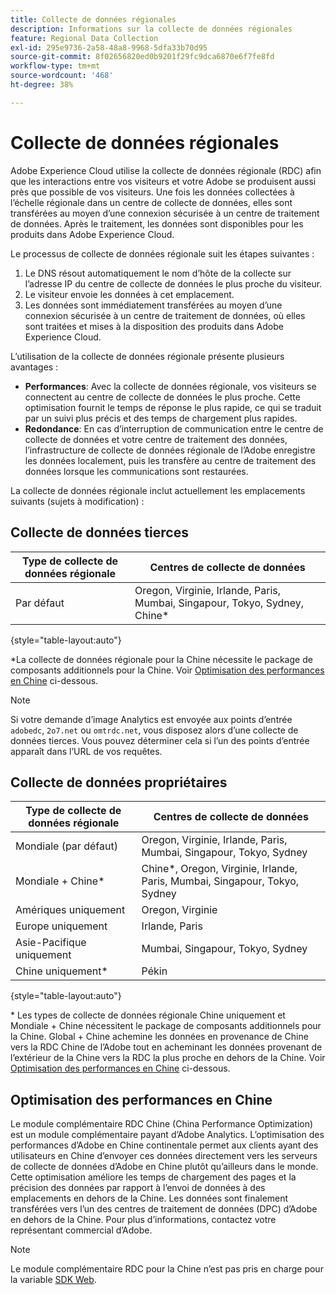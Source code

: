 ```yaml
---
title: Collecte de données régionales
description: Informations sur la collecte de données régionales
feature: Regional Data Collection
exl-id: 295e9736-2a58-48a8-9968-5dfa33b70d95
source-git-commit: 8f02656820ed0b9201f29fc9dca6870e6f7fe8fd
workflow-type: tm+mt
source-wordcount: '468'
ht-degree: 38%

---
```


# Collecte de données régionales

Adobe Experience Cloud utilise la collecte de données régionale (RDC) afin que les interactions entre vos visiteurs et votre Adobe se produisent aussi près que possible de vos visiteurs. Une fois les données collectées à l’échelle régionale dans un centre de collecte de données, elles sont transférées au moyen d’une connexion sécurisée à un centre de traitement de données. Après le traitement, les données sont disponibles pour les produits dans Adobe Experience Cloud.

Le processus de collecte de données régionale suit les étapes suivantes :

1. Le DNS résout automatiquement le nom d’hôte de la collecte sur l’adresse IP du centre de collecte de données le plus proche du visiteur.
1. Le visiteur envoie les données à cet emplacement.
1. Les données sont immédiatement transférées au moyen d’une connexion sécurisée à un centre de traitement de données, où elles sont traitées et mises à la disposition des produits dans Adobe Experience Cloud.

L’utilisation de la collecte de données régionale présente plusieurs avantages :

* **Performances**: Avec la collecte de données régionale, vos visiteurs se connectent au centre de collecte de données le plus proche. Cette optimisation fournit le temps de réponse le plus rapide, ce qui se traduit par un suivi plus précis et des temps de chargement plus rapides.
* **Redondance**: En cas d’interruption de communication entre le centre de collecte de données et votre centre de traitement des données, l’infrastructure de collecte de données régionale de l’Adobe enregistre les données localement, puis les transfère au centre de traitement des données lorsque les communications sont restaurées.

La collecte de données régionale inclut actuellement les emplacements suivants (sujets à modification) :

## Collecte de données tierces

| Type de collecte de données régionale | Centres de collecte de données |
| --- | --- |
| Par défaut | Oregon, Virginie, Irlande, Paris, Mumbai, Singapour, Tokyo, Sydney, Chine* |

{style=&quot;table-layout:auto&quot;}

*La collecte de données régionale pour la Chine nécessite le package de composants additionnels pour la Chine. Voir [Optimisation des performances en Chine](#china-performance-optimization) ci-dessous.

>[!NOTE]
>
>Si votre demande dʼimage Analytics est envoyée aux points d’entrée `adobedc`, `2o7.net` ou `omtrdc.net`, vous disposez alors dʼune collecte de données tierces. Vous pouvez déterminer cela si l’un des points d’entrée apparaît dans l’URL de vos requêtes.

## Collecte de données propriétaires

| Type de collecte de données régionale | Centres de collecte de données |
| --- | --- |
| Mondiale (par défaut) | Oregon, Virginie, Irlande, Paris, Mumbai, Singapour, Tokyo, Sydney |
| Mondiale + Chine* | Chine*, Oregon, Virginie, Irlande, Paris, Mumbai, Singapour, Tokyo, Sydney |
| Amériques uniquement | Oregon, Virginie |
| Europe uniquement | Irlande, Paris |
| Asie-Pacifique uniquement | Mumbai, Singapour, Tokyo, Sydney |
| Chine uniquement* | Pékin |

{style=&quot;table-layout:auto&quot;}

* Les types de collecte de données régionale Chine uniquement et Mondiale + Chine nécessitent le package de composants additionnels pour la Chine. Global + Chine achemine les données en provenance de Chine vers la RDC Chine de l’Adobe tout en acheminant les données provenant de l’extérieur de la Chine vers la RDC la plus proche en dehors de la Chine. Voir [Optimisation des performances en Chine](#china-performance-optimization) ci-dessous.

## Optimisation des performances en Chine

Le module complémentaire RDC Chine (China Performance Optimization) est un module complémentaire payant d’Adobe Analytics. L’optimisation des performances d’Adobe en Chine continentale permet aux clients ayant des utilisateurs en Chine d’envoyer ces données directement vers les serveurs de collecte de données d’Adobe en Chine plutôt qu’ailleurs dans le monde. Cette optimisation améliore les temps de chargement des pages et la précision des données par rapport à l’envoi de données à des emplacements en dehors de la Chine. Les données sont finalement transférées vers l’un des centres de traitement de données (DPC) d’Adobe en dehors de la Chine. Pour plus d’informations, contactez votre représentant commercial d’Adobe.

>[!NOTE]
>
>Le module complémentaire RDC pour la Chine n’est pas pris en charge pour la variable [SDK Web](/help/implement/aep-edge/overview.md).

